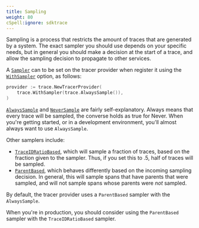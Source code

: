 ```yaml
---
title: Sampling
weight: 80
cSpell:ignore: sdktrace
---
```


Sampling is a process that restricts the amount of traces that are generated by
a system. The exact sampler you should use depends on your specific needs, but
in general you should make a decision at the start of a trace, and allow the
sampling decision to propagate to other services.

A [`Sampler`](https://pkg.go.dev/go.opentelemetry.io/otel/sdk/trace#Sampler) can
to be set on the tracer provider when register it using the
[`WithSampler`](https://pkg.go.dev/go.opentelemetry.io/otel/sdk/trace#WithSampler)
option, as follows:

```go
provider := trace.NewTracerProvider(
    trace.WithSampler(trace.AlwaysSample()),
)
```

[`AlwaysSample`](https://pkg.go.dev/go.opentelemetry.io/otel/sdk/trace#AlwaysSample)
and
[`NeverSample`](https://pkg.go.dev/go.opentelemetry.io/otel/sdk/trace#NeverSample)
are fairly self-explanatory. Always means that every trace will be sampled, the
converse holds as true for Never. When you're getting started, or in a
development environment, you'll almost always want to use `AlwaysSample`.

Other samplers include:

- [`TraceIDRatioBased`](https://pkg.go.dev/go.opentelemetry.io/otel/sdk/trace#TraceIDRatioBased),
  which will sample a fraction of traces, based on the fraction given to the
  sampler. Thus, if you set this to .5, half of traces will be sampled.
- [`ParentBased`](https://pkg.go.dev/go.opentelemetry.io/otel/sdk/trace#ParentBased),
  which behaves differently based on the incoming sampling decision. In general,
  this will sample spans that have parents that were sampled, and will not
  sample spans whose parents were _not_ sampled.

By default, the tracer provider uses a `ParentBased` sampler with the
`AlwaysSample`.

When you're in production, you should consider using the `ParentBased` sampler
with the `TraceIDRatioBased` sampler.
